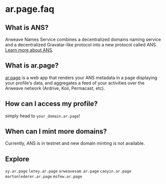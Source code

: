 # ar.page.faq

## What is ANS?
Arweave Names Service combines a decentralized domains naming service and a decentralized Gravatar-like protocol into a new protocol called ANS. [Learn more about ANS](https://github.com/decentldotland/ANS).

## What is ar.page?

[ar.page](https://ar.page) is a web app that renders your ANS metadata in a page displaying your profile's data, and aggregates a feed of your activities over the Arweave network (Ardrive, Koii, Permacast, etc).

## How can I access my profile?
simply head to `your_domain.ar.page`!

## When can I mint more domains?
Currently, ANS is in testnet and new domain minting is not available.

## Explore
`xy.ar.page` `letey.ar.page` `arweavesam.ar.page` `caoyin.ar.page` `martonlederer.ar.page` `msfew.ar.page` 

